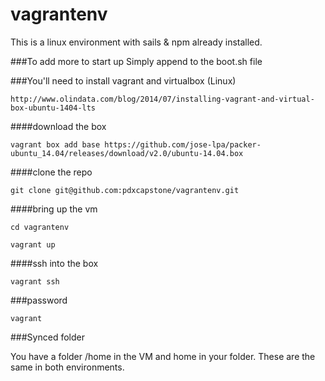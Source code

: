 # vagrantenv

This is a linux environment with sails & npm already installed.

###To add more to start up
Simply append to the boot.sh file

###You'll need to install vagrant and virtualbox (Linux)

    http://www.olindata.com/blog/2014/07/installing-vagrant-and-virtual-box-ubuntu-1404-lts

####download the box

    vagrant box add base https://github.com/jose-lpa/packer-ubuntu_14.04/releases/download/v2.0/ubuntu-14.04.box

####clone the repo

    git clone git@github.com:pdxcapstone/vagrantenv.git

####bring up the vm

    cd vagrantenv

    vagrant up

####ssh into the box

    vagrant ssh

###password

    vagrant

###Synced folder

You have a folder /home in the VM and home in your folder.  These are the same in both environments.


